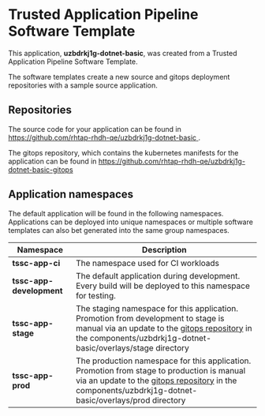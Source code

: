 # Trusted Application Pipeline Software Template

This application, **uzbdrkj1g-dotnet-basic**, was created from a Trusted Application Pipeline Software Template.

The software templates create a new source and gitops deployment repositories with a sample source application. 

## Repositories

The source code for your application can be found in [https://github.com/rhtap-rhdh-qe/uzbdrkj1g-dotnet-basic ](https://github.com/rhtap-rhdh-qe/uzbdrkj1g-dotnet-basic ).
 
The gitops repository, which contains the kubernetes manifests for the application can be found in 
[https://github.com/rhtap-rhdh-qe/uzbdrkj1g-dotnet-basic-gitops ](https://github.com/rhtap-rhdh-qe/uzbdrkj1g-dotnet-basic-gitops ) 

## Application namespaces 

The default application will be found in the following namespaces. Applications can be deployed into unique namespaces or multiple software templates can also bet generated into the same group namespaces.  

|  Namespace   |  Description   |  
| -------- | -------- |
| **tssc-app-ci** | The namespace used for CI workloads |
| **tssc-app-development** | The default application during development. Every build will be deployed to this namespace for testing. |
| **tssc-app-stage** | The staging namespace for this application. Promotion from development to stage is manual via an update to the [gitops repository](https://github.com/rhtap-rhdh-qe/uzbdrkj1g-dotnet-basic-gitops ) in the components/uzbdrkj1g-dotnet-basic/overlays/stage directory |
| **tssc-app-prod** | The production namespace for this application. Promotion from stage to production is manual via an update to the [gitops repository](https://github.com/rhtap-rhdh-qe/uzbdrkj1g-dotnet-basic-gitops ) in the components/uzbdrkj1g-dotnet-basic/overlays/prod directory |